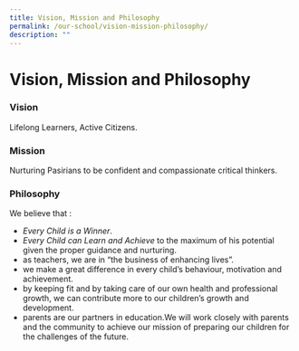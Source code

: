```yaml
---
title: Vision, Mission and Philosophy
permalink: /our-school/vision-mission-philosophy/
description: ""
---
```

# **Vision, Mission and Philosophy**

### Vision

Lifelong Learners, Active Citizens.

### Mission

Nurturing Pasirians to be confident and compassionate critical thinkers.

### Philosophy

We believe that :

*   _Every Child is a Winner_.
*   _Every Child can Learn and Achieve_ to the maximum of his potential given the proper guidance and nurturing.
*   as teachers, we are in “the business of enhancing lives”.
*   we make a great difference in every child’s behaviour, motivation and achievement.
*   by keeping fit and by taking care of our own health and professional growth, we can contribute more to our children’s growth and development.
*   parents are our partners in education.We will work closely with parents and the community to achieve our mission of preparing our children for the challenges of the future.